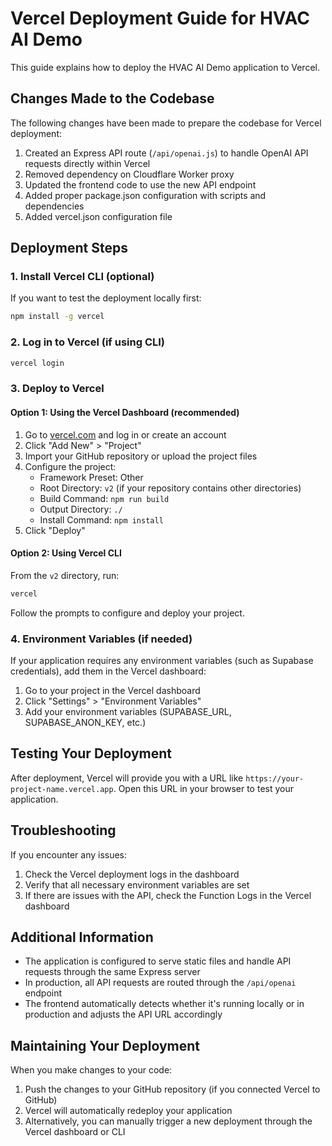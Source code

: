 # Vercel Deployment Guide for HVAC AI Demo

This guide explains how to deploy the HVAC AI Demo application to Vercel.

## Changes Made to the Codebase

The following changes have been made to prepare the codebase for Vercel deployment:

1. Created an Express API route (`/api/openai.js`) to handle OpenAI API requests directly within Vercel
2. Removed dependency on Cloudflare Worker proxy
3. Updated the frontend code to use the new API endpoint
4. Added proper package.json configuration with scripts and dependencies
5. Added vercel.json configuration file

## Deployment Steps

### 1. Install Vercel CLI (optional)

If you want to test the deployment locally first:

```bash
npm install -g vercel
```

### 2. Log in to Vercel (if using CLI)

```bash
vercel login
```

### 3. Deploy to Vercel

#### Option 1: Using the Vercel Dashboard (recommended)

1. Go to [vercel.com](https://vercel.com) and log in or create an account
2. Click "Add New" > "Project"
3. Import your GitHub repository or upload the project files
4. Configure the project:
   - Framework Preset: Other
   - Root Directory: `v2` (if your repository contains other directories)
   - Build Command: `npm run build`
   - Output Directory: `./`
   - Install Command: `npm install`
5. Click "Deploy"

#### Option 2: Using Vercel CLI

From the `v2` directory, run:

```bash
vercel
```

Follow the prompts to configure and deploy your project.

### 4. Environment Variables (if needed)

If your application requires any environment variables (such as Supabase credentials), add them in the Vercel dashboard:

1. Go to your project in the Vercel dashboard
2. Click "Settings" > "Environment Variables"
3. Add your environment variables (SUPABASE_URL, SUPABASE_ANON_KEY, etc.)

## Testing Your Deployment

After deployment, Vercel will provide you with a URL like `https://your-project-name.vercel.app`. Open this URL in your browser to test your application.

## Troubleshooting

If you encounter any issues:

1. Check the Vercel deployment logs in the dashboard
2. Verify that all necessary environment variables are set
3. If there are issues with the API, check the Function Logs in the Vercel dashboard

## Additional Information

- The application is configured to serve static files and handle API requests through the same Express server
- In production, all API requests are routed through the `/api/openai` endpoint
- The frontend automatically detects whether it's running locally or in production and adjusts the API URL accordingly

## Maintaining Your Deployment

When you make changes to your code:

1. Push the changes to your GitHub repository (if you connected Vercel to GitHub)
2. Vercel will automatically redeploy your application
3. Alternatively, you can manually trigger a new deployment through the Vercel dashboard or CLI
